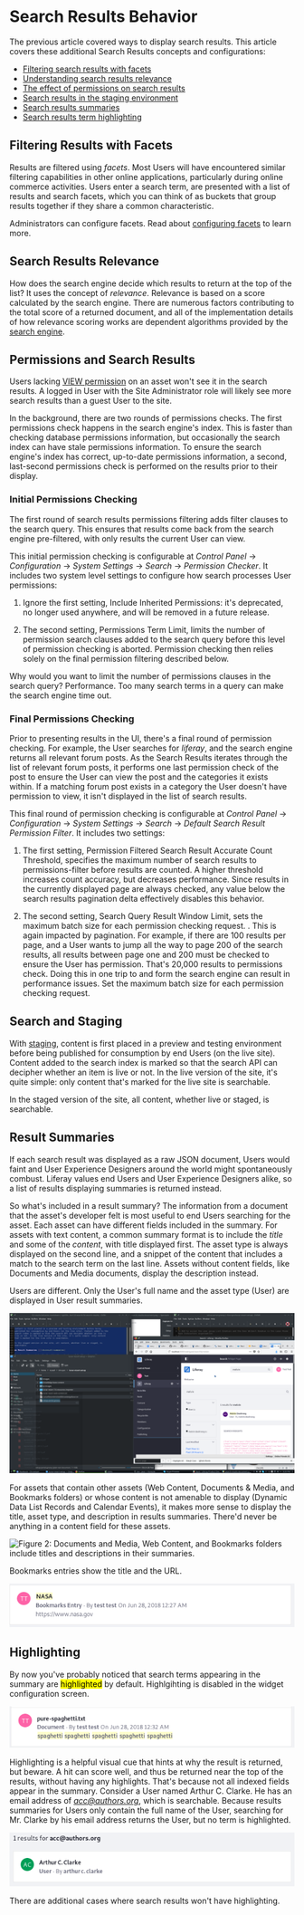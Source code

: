 # Search Results Behavior [](id=search-results-behavior)

The previous article covered ways to display search results. This article
covers these additional Search Results concepts and configurations: 

- [Filtering search results with facets](#filtering-results-with-facets)
- [Understanding search results relevance](#search-results-relevance)
- [The effect of permissions on search results](#permissions-and-search-results)
- [Search results in the staging environment](#search-and-staging)
- [Search results summaries](#result-summaries)
- [Search results term highlighting](#highlighting)

## Filtering Results with Facets [](id=filtering-results-with-facets)

Results are filtered using *facets*. Most Users will have encountered similar
filtering capabilities in other online applications, particularly during online
commerce activities. Users enter a search term, are presented with a list of
results and search facets, which you can think of as buckets that group results
together if they share a common characteristic.

Administrators can configure facets. Read about 
[configuring facets](/discover/portal/-/knowledge_base/7-1/configuring-facets) 
to learn more.

## Search Results Relevance [](id=search-results-relevance)

How does the search engine decide which results to return at the top of the
list? It uses the concept of *relevance*. Relevance is based on a score
calculated by the search engine. There are numerous factors contributing to the
total score of a returned document, and all of the implementation details of how
relevance scoring works are dependent algorithms provided by the 
[search engine](https://www.elastic.co/guide/en/elasticsearch/guide/current/relevance-intro.html#relevance-intro).

## Permissions and Search Results [](id=permissions-and-search-results)

Users lacking
[VIEW permission](/discover/portal/-/knowledge_base/7-1/roles-and-permissions) 
on an asset won't see it in the search results. A logged in User with the Site
Administrator role will likely see more search results than a guest User to the
site. 

In the background, there are two rounds of permissions checks. The first
permissions check happens in the search engine's index. This is faster than
checking database permissions information, but occasionally the search index can
have stale permissions information. To ensure the search engine's index has
correct, up-to-date permissions information, a second, last-second permissions
check is performed on the results prior to their display.

### Initial Permissions Checking [](id=initial-permissions-checking)

The first round of search results permissions filtering adds filter clauses to
the search query. This ensures that results come back from the search engine
pre-filtered, with only results the current User can view.

This initial permission checking is configurable at *Control Panel* &rarr;
*Configuration* &rarr; *System Settings* &rarr; *Search* &rarr; *Permission
Checker*. It includes two system level settings to configure how search
processes User permissions:

1.  Ignore the first setting, Include Inherited Permissions: it's deprecated,
    no longer used anywhere, and will be removed in a future release.

2.  The second setting, Permissions Term Limit, limits the number of permission
    search clauses added to the search query before this level of permission
    checking is aborted. Permission checking then relies solely on the final
    permission filtering described below.

Why would you want to limit the number of permissions clauses in the search
query? Performance. Too many search terms in a query can make the search engine
time out.

### Final Permissions Checking [](id=final-permissions-checking)

Prior to presenting results in the UI, there's a final round of permission
checking. For example, the User searches for *liferay*, and the search engine
returns all relevant forum posts. As the Search Results iterates through the
list of relevant forum posts, it performs one last permission check of the post
to ensure the User can view the post and the categories it exists within. If a
matching forum post exists in a category the User doesn't have permission to
view, it isn't displayed in the list of search results.

This final round of permission checking is configurable at *Control Panel*
&rarr; *Configuration* &rarr; *System Settings* &rarr; *Search* &rarr; *Default
Search Result Permission Filter*. It includes two settings:

1.  The first setting, Permission Filtered Search Result Accurate Count
    Threshold, specifies the maximum number of search results to
    permissions-filter before results are counted. A higher threshold increases
    count accuracy, but decreases performance. Since results in the currently
    displayed page are always checked, any value below the search results
    pagination delta effectively disables this behavior.

2.  The second setting, Search Query Result Window Limit, sets the maximum batch
    size for each permission checking request. <!-- OR limits the number of
    results to include in each permission checked request/response cycle to and
    from the search engine-->. This is again impacted by pagination. For
    example, if there are 100 results per page, and a User wants to jump all the
    way to page 200 of the search results, all results between page one and 200
    must be checked to ensure the User has permission. That's 20,000 results to
    permissions check. Doing this in one trip to and form the search engine can
    result in performance issues. Set the maximum batch size for each permission
    checking request. 

## Search and Staging [](id=search-and-staging)

With
[staging](/discover/portal/-/knowledge_base/7-1/staging-content-for-publication),
content is first placed in a preview and testing environment before being
published for consumption by end Users (on the live site). Content added to the
search index is marked so that the search API can decipher whether an item is
live or not. In the live version of the site, it's quite simple: only content
that's marked for the live site is searchable. 

In the staged version of the site, all content, whether live or staged, is
searchable.

## Result Summaries [](id=result-summaries)

If each search result was displayed as a raw JSON document, Users would faint
and User Experience Designers around the world might spontaneously combust.
Liferay values end Users and User Experience Designers alike, so a list of
results displaying summaries is returned instead. 

So what's included in a result summary? The information from a document that the
asset's developer felt is most useful to end Users searching for the asset.
Each asset can have different fields included in the summary. For assets with
text content, a common summary format is to include the *title* and some of the
*content*, with title displayed first. The asset type is always displayed on the
second line, and a snippet of the content that includes a match to the search
term on the last line. Assets without content fields, like Documents and Media
documents, display the description instead.

Users are different. Only the User's full name and the asset type (User) are
displayed in User result summaries.

![Figure 1: User summaries contain only the User's full name.](../../../images/search-results-user.png)

For assets that contain other assets (Web Content, Documents & Media, and
Bookmarks folders) or whose content is not amenable to display (Dynamic Data
List Records and Calendar Events), it makes more sense to display the title,
asset type, and description in results summaries. There'd never be anything in a
content field for these assets.

![Figure 2: Documents and Media, Web Content, and Bookmarks folders include
titles and descriptions in their summaries.](../../../images/search-results-folder.png)

Bookmarks entries show the title and the URL.

![Figure 3: Bookmarks Entries summaries show the title and the URL.](../../../images/search-results-bookmark.png)

## Highlighting [](id=highlighting)

By now you've probably noticed that search terms appearing in the summary are
<mark>highlighted</mark> by default. Highlgihting is disabled in the widget
configuration screen. 

![Figure 4: Some document summaries have lots of highlights, if the search term matches text that appears in the summary.](../../../images/search-results-highlight.png)

Highlighting is a helpful visual cue that hints at why the result is returned,
but beware. A hit can score well, and thus be returned near the top of the
results, without having any highlights. That's because not all indexed fields
appear in the summary. Consider a User named Arthur C. Clarke. He has an email
address of *acc@authors.org*, which is searchable. Because results summaries for
Users only contain the full name of the User, searching for Mr. Clarke by his
email address returns the User, but no term is highlighted. 

![Figure 5: Results that match the search term won't always have highlights.](../../../images/search-results-no-highlight.png)

There are additional cases where search results won't have highlighting.
